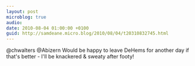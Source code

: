 ```yaml
---
layout: post
microblog: true
audio: 
date: 2010-08-04 01:00:00 +0100
guid: http://samdeane.micro.blog/2010/08/04/t20310832745.html
---
```

@chwalters @Abizern Would be happy to leave DeHems for another day if that's better - I'll be knackered &amp; sweaty after footy!
